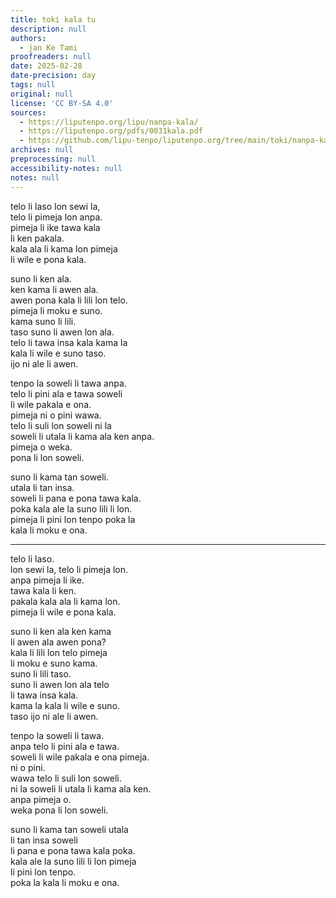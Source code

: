 ```yaml
---
title: toki kala tu
description: null
authors:
  - jan Ke Tami
proofreaders: null
date: 2025-02-28
date-precision: day
tags: null
original: null
license: 'CC BY-SA 4.0'
sources:
  - https://liputenpo.org/lipu/nanpa-kala/
  - https://liputenpo.org/pdfs/0031kala.pdf
  - https://github.com/lipu-tenpo/liputenpo.org/tree/main/toki/nanpa-kala
archives: null
preprocessing: null
accessibility-notes: null
notes: null
---
```


telo li laso lon sewi la,  
telo li pimeja lon anpa.  
pimeja li ike tawa kala  
li ken pakala.  
kala ala li kama lon pimeja  
li wile e pona kala.

suno li ken ala.  
ken kama li awen ala.  
awen pona kala li lili lon telo.  
pimeja li moku e suno.  
kama suno li lili.  
taso suno li awen lon ala.  
telo li tawa insa kala kama la  
kala li wile e suno taso.  
ijo ni ale li awen.

tenpo la soweli li tawa anpa.  
telo li pini ala e tawa soweli  
li wile pakala e ona.  
pimeja ni o pini wawa.  
telo li suli lon soweli ni la  
soweli li utala li kama ala ken anpa.  
pimeja o weka.  
pona li lon soweli.

suno li kama tan soweli.  
utala li tan insa.  
soweli li pana e pona tawa kala.  
poka kala ale la suno lili li lon.  
pimeja li pini lon tenpo poka la  
kala li moku e ona.

---

telo li laso.  
lon sewi la, telo li pimeja lon.  
anpa pimeja li ike.  
tawa kala li ken.  
pakala kala ala li kama lon.  
pimeja li wile e pona kala.

suno li ken ala ken kama  
li awen ala awen pona?  
kala li lili lon telo pimeja  
li moku e suno kama.  
suno li lili taso.  
suno li awen lon ala telo  
li tawa insa kala.  
kama la kala li wile e suno.  
taso ijo ni ale li awen.

tenpo la soweli li tawa.  
anpa telo li pini ala e tawa.  
soweli li wile pakala e ona pimeja.  
ni o pini.  
wawa telo li suli lon soweli.  
ni la soweli li utala li kama ala ken.  
anpa pimeja o.  
weka pona li lon soweli.

suno li kama tan soweli utala  
li tan insa soweli  
li pana e pona tawa kala poka.  
kala ale la suno lili li lon pimeja  
li pini lon tenpo.  
poka la kala li moku e ona.